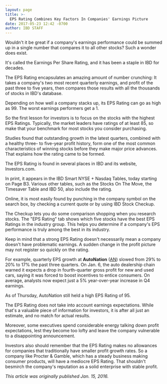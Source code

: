 ```yaml
---
layout: page
title: >-
  EPS Rating Combines Key Factors In Companies' Earnings Picture
date: 2017-05-23 12:42 -0700
author: IBD STAFF
---
```





Wouldn't it be great if a company's earnings performance could be summed up in a single number that compares it to all other stocks? Such a wonder does exist.


It's called the Earnings Per Share Rating, and it has been a staple in IBD for decades.


The EPS Rating encapsulates an amazing amount of number crunching: It takes a company's two most recent quarterly earnings, and profit of the past three to five years, then compares those results with all the thousands of stocks in IBD's database.


Depending on how well a company stacks up, its EPS Rating can go as high as 99. The worst earnings performers get a 1.


So the first lesson for investors is to focus on the stocks with the highest EPS Ratings. Typically, the market leaders have ratings of at least 85, so make that your benchmark for most stocks you consider purchasing.


Studies found that outstanding growth in the latest quarters, combined with a healthy three- to five-year profit history, form one of the most common characteristics of winning stocks before they make major price advances. That explains how the rating came to be formed.


The EPS Rating is found in several places in IBD and its website, Investors.com.


In print, it appears in the IBD Smart NYSE + Nasdaq Tables, today starting on Page B3. Various other tables, such as the Stocks On The Move, the Timesaver Table and IBD 50, also include the rating.


Online, it is most easily found by punching in the company symbol on the search box, by checking a current quote or by using IBD Stock Checkup.


The Checkup lets you do some comparison shopping when you research stocks. The "EPS Rating" tab shows which five stocks have the best EPS Ratings in the industry group. This helps you determine if a company's EPS performance is truly among the best in its industry.


Keep in mind that a strong EPS Rating doesn't necessarily mean a company doesn't have problematic earnings. A sudden change in the profit picture may not register so quickly on the rating.


For example, quarterly EPS growth at **AutoNation** ([AN](https://research.investors.com/quote.aspx?symbol=AN)) slowed from 29% to 20% to 17% the past three quarters. On Jan. 6, the auto dealership chain warned it expects a drop in fourth-quarter gross profit for new and used cars, saying it was forced to boost incentives to entice consumers. On average, analysts now expect just a 5% year-over-year increase in Q4 earnings.


As of Thursday, AutoNation still held a high EPS Rating of 95.


The EPS Rating does not take into account earnings expectations. While that's a valuable piece of information for investors, it is after all just an estimate, and no match for actual results.


Moreover, some executives spend considerable energy talking down profit expectations, lest they become too lofty and leave the company vulnerable to a disappointing announcement.


Investors also should remember that the EPS Rating makes no allowances for companies that traditionally have smaller profit growth rates. So a company like Procter & Gamble, which has a steady business making consumer products, will have a mediocre EPS Rating. That shouldn't besmirch the company's reputation as a solid enterprise with stable profit.


*This article was originally published Jan. 15, 2016.*




